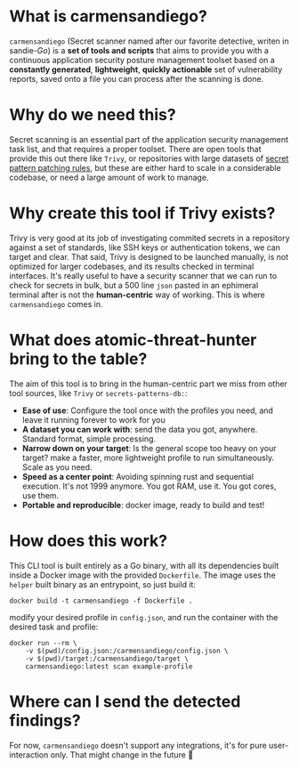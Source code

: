 # What is carmensandiego?
`carmensandiego` (Secret scanner named after our favorite detective, writen in sandie-*Go*) is a **set of tools and scripts** that aims to provide you with a continuous application security posture management toolset based on a **constantly generated**, **lightweight**, **quickly actionable** set of vulnerability reports, saved onto a file you can process after the scanning is done.

# Why do we need this?
Secret scanning is an essential part of the application security management task list, and that requires a proper toolset. There are open tools that provide this out there like `Trivy`, or repositories with large datasets of [secret pattern patching rules](https://github.com/mazen160/secrets-patterns-db), but these are either hard to scale in a considerable codebase, or need a large amount of work to manage.

# Why create this tool if Trivy exists?
Trivy is very good at its job of investigating commited secrets in a repository against a set of standards, like SSH keys or authentication tokens, we can target and clear. That said, Trivy is designed to be launched manually, is not optimized for larger codebases, and its results checked in terminal interfaces. It's really useful to have a security scanner that we can run to check for secrets in bulk, but a 500 line `json` pasted in an ephimeral terminal after is not the **human-centric** way of working. This is where `carmensandiego` comes in.

# What does atomic-threat-hunter bring to the table?
The aim of this tool is to bring in the human-centric part we miss from other tool sources, like `Trivy` or `secrets-patterns-db:`:
- **Ease of use**: Configure the tool once with the profiles you need, and leave it running forever to work for you
- **A dataset you can work with**: send the data you got, anywhere. Standard format, simple processing.
- **Narrow down on your target**: Is the general scope too heavy on your target? make a faster, more lightweight profile to run simultaneously. Scale as you need.
- **Speed as a center point**: Avoiding spinning rust and sequential execution. It's not 1999 anymore. You got RAM, use it. You got cores, use them.
- **Portable and reproducible**: docker image, ready to build and test!

# How does this work?
This CLI tool is built entirely as a Go binary, with all its dependencies built inside a Docker image with the provided `Dockerfile`. The image uses the `helper` built binary as an entrypoint, so just build it:
```
docker build -t carmensandiego -f Dockerfile .
```

modify your desired profile in `config.json`, and run the container with the desired task and profile:
```
docker run --rm \
    -v $(pwd)/config.json:/carmensandiego/config.json \
    -v $(pwd)/target:/carmensandiego/target \
    carmensandiego:latest scan example-profile
```

# Where can I send the detected findings?
For now, `carmensandiego` doesn't support any integrations, it's for pure user-interaction only. That might change in the future 👀
